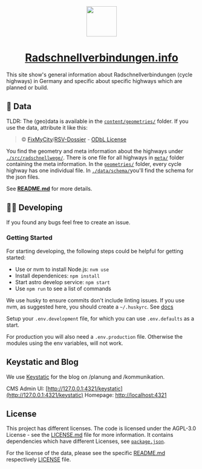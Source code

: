 <div align="center">
  <img src="src/images/logo-rsv-info-thin.svg" height="80" />
  <h1 align="center"><a href="https://radschnellverbindungen.info/">Radschnellverbindungen.info</a></h1>
</div>

This site show's general information about Radschnellverbindungen (cycle highways) in Germany and specific about specific highways which are planned or build.

## 💾 Data

TLDR: The (geo)data is available in the [`content/geometries/`](./src/radschnellwege) folder. If you use the data, attribute it like this:

> © [FixMyCity](https://fixmycity.de)/[RSV-Dossier](https://github.com/FixMyBerlin/rsv-dossier) - [ODbL License](https://opendatacommons.org/licenses/odbl/summary/index.html)

You find the geometry and meta information about the highways under [`./src/radschnellwege/`](./src/radschnellwege/). There is one file for all highways in [`meta/`](./src/radschnellwege/meta) folder containing the meta information. In the [`geometries/`](./src/content/geometries) folder, every cycle highway has one individual file. In [`./data/schema/`](./data/schema/)you'll find the schema for the json files.

See [**README.md**](./src/radschnellwege/README.md) for more details.

## 🧑‍💻 Developing

If you found any bugs feel free to create an issue.

### Getting Started

For starting developing, the following steps could be helpful for getting started:

- Use or nvm to install Node.js: `nvm use`
- Install dependenices: `npm install`
- Start astro develop service: `npm start`
- Use `npm run` to see a list of commands

We use husky to ensure commits don't include linting issues. If you use nvm, as suggested here, you should create a `~/.huskyrc`. See [docs](https://typicode.github.io/husky/#/?id=command-not-found)

Setup your `.env.development` file, for which you can use `.env.defaults` as a start.

For production you will also need a `.env.production` file. Otherwise the modules using the env variables, will not work.

## Keystatic and Blog

We use [Keystatic](https://keystatic.com/docs/introduction) for the blog on /planung and /kommunikation.

CMS Admin UI: [http://127.0.0.1:4321/keystatic](http://127.0.0.1:4321/keystatic)
Homepage: [http://localhost:4321](http://localhost:4321)

## License

This project has different licenses. The code is licensed under the AGPL-3.0 License - see the [LICENSE.md](LICENSE.md) file for more information.
It contains dependencies which have different Licenses, see [`package.json`](./package.json).

For the license of the data, please see the specific [README.md](./src/radschnellwege/README.md) respectively [LICENSE](./src/radschnellwege/LICENSE) file.

